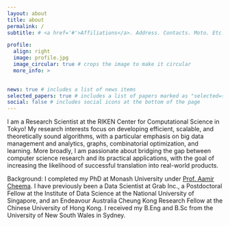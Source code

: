 ```yaml
---
layout: about
title: about
permalink: /
subtitle: # <a href='#'>Affiliations</a>. Address. Contacts. Moto. Etc.

profile:
  align: right
  image: profile.jpg
  image_circular: true # crops the image to make it circular
  more_info: >
    

news: true # includes a list of news items
selected_papers: true # includes a list of papers marked as "selected={true}"
social: false # includes social icons at the bottom of the page
---
```


I am a Research Scientist at the RIKEN Center for Computational Science in Tokyo! My research interests focus on developing efficient, scalable, and theoretically sound algorithms, with a particular emphasis on big data management and analytics, graphs, combinatorial optimization, and learning. More broadly, I am passionate about bridging the gap between computer science research and its practical applications, with the goal of increasing the likelihood of successful translation into real-world products.

Background: I completed my PhD at Monash University under <a href="http://www.aamircheema.com">Prof. Aamir Cheema</a>. I have previously been a Data Scientist at Grab Inc., a Postdoctoral Fellow at the Institute of Data Science at the National University of Singapore, and an Endeavour Australia Cheung Kong Research Fellow at the Chinese University of Hong Kong. I received my B.Eng and B.Sc from the University of New South Wales in Sydney.
